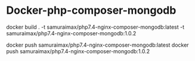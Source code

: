 # Docker-php-composer-mongodb

docker build . -t samuraimax/php7.4-nginx-composer-mongodb:latest -t samuraimax/php7.4-nginx-composer-mongodb:1.0.2

docker push samuraimax/php7.4-nginx-composer-mongodb:latest
docker push samuraimax/php7.4-nginx-composer-mongodb:1.0.2
